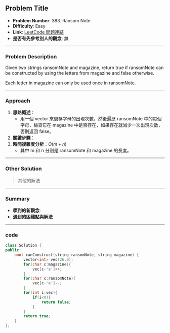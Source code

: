 ## Problem Title

- **Problem Number**:  383. Ransom Note
- **Difficulty**: Easy
- **Link**: [LeetCode 問題連結](https://leetcode.com/problems/ransom-note/description/?difficulty=EASY&page=1)
- **是否有先參考別人的觀念**: 無
---

### Problem Description

Given two strings ransomNote and magazine, return true if ransomNote can be constructed by using the letters from magazine and false otherwise.

Each letter in magazine can only be used once in ransomNote.

---

### Approach

1. **思路概述**：
    - 用一個 vector 來儲存字母的出現次數，然後遍歷 ransomNote 中的每個字母，檢查它在 magazine 中是否存在，如果存在就減少一次出現次數，否則返回 false。
2. **關鍵步驟**：
3. **時間複雜度分析**：$O(m+n)$  
    - 其中 m 和 n 分別是 ransomNote 和 magazine 的長度。  
---

### Other Solution

> 其他的解法

---
### Summary

- **學到的新觀念**:
- **遇到的困難點與解法**  

---

### code
```cpp
class Solution {
public:
    bool canConstruct(string ransomNote, string magazine) {
        vector<int> vec(26,0);
        for(char c:magazine){
            vec[c-'a']++;
        }
        for(char c:ransomNote){
            vec[c-'a']--;
        }
        for(int i:vec){
            if(i<0){
                return false;
            }
        }
        return true;
    }
};

```